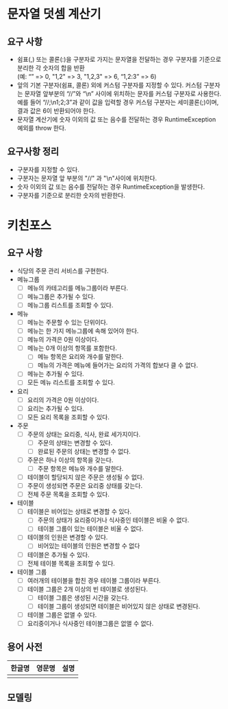 # 문자열 덧셈 계산기
## 요구 사항
- 쉼표(,) 또는 콜론(:)을 구분자로 가지는 문자열을 전달하는 경우 구분자를 기준으로 분리한 각 숫자의 합을 반환  
  (예: “” => 0, "1,2" => 3, "1,2,3" => 6, “1,2:3” => 6)
- 앞의 기본 구분자(쉼표, 콜론) 외에 커스텀 구분자를 지정할 수 있다. 커스텀 구분자는 문자열 앞부분의 “//”와 “\n” 사이에 위치하는 문자를 커스텀 구분자로 사용한다.  
  예를 들어 “//;\n1;2;3”과 같이 값을 입력할 경우 커스텀 구분자는 세미콜론(;)이며, 결과 값은 6이 반환되어야 한다.
- 문자열 계산기에 숫자 이외의 값 또는 음수를 전달하는 경우 RuntimeException 예외를 throw 한다.

## 요구사항 정리
- 구분자를 지정할 수 있다.
- 구분자는 문자열 앞 부분의 "//" 과 "\n"사이에 위치한다.
- 숫자 이외의 값 또는 음수를 전달하는 경우 RuntimeException을 발생한다.
- 구분자를 기준으로 분리한 숫자의 반환한다.

# 키친포스

## 요구 사항
- 식당의 주문 관리 서비스를 구현한다.
- 메뉴그룹
    - [ ]   메뉴의 카테고리를 메뉴그룹이라 부른다.
    - [ ]   메뉴그룹은 추가될 수 있다.
    - [ ]   메뉴그룹 리스트를 조회할 수 있다.
    
- 메뉴
    - [ ]   메뉴는 주문할 수 있는 단위이다.
    - [ ]   메뉴는 한 가지 메뉴그룹에 속해 있어야 한다.
    - [ ]   메뉴의 가격은 0원 이상이다.
    - [ ]   메뉴는 0개 이상의 항목를 포함한다.
        - [ ]   메뉴 항목은 요리와 개수를 말한다.
        - [ ]   메뉴의 가격은 메뉴에 들어가는 요리의 가격의 합보다 클 수 없다.
    - [ ]   메뉴는 추가될 수 있다.
    - [ ]   모든 메뉴 리스트를 조회할 수 있다.
    
- 요리
    - [ ]   요리의 가격은 0원 이상이다.
    - [ ]   요리는 추가될 수 있다. 
    - [ ]   모든 요리 목록을 조회할 수 있다.

- 주문
    - [ ]   주문의 상태는 요리중, 식사, 완료 세가지이다.
        - [ ]   주문의 상태는 변경할 수 있다.
        - [ ]   완료된 주문의 상태는 변경할 수 없다.
    - [ ]   주문은 하나 이상의 항목을 갖는다.
        - [ ]   주문 항목은 메뉴와 개수를 말한다.
    - [ ]   테이블이 할당되지 않은 주문은 생성될 수 없다.
    - [ ]   주문이 생성되면 주문은 요리중 상태를 갖는다.
    - [ ]   전체 주문 목록을 조회할 수 있다.
    
- 테이블
    - [ ]   테이블은 비어있는 상태로 변경할 수 있다. 
        - [ ]   주문의 상태가 요리중이거나 식사중인 테이블은 비울 수 없다.   
        - [ ]   테이블 그룹이 있는 테이블은 비울 수 없다.   
    - [ ]   테이블의 인원은 변경할 수 있다.
        - [ ]   비어있는 테이블의 인원은 변경할 수 없다
    - [ ]   테이블은 추가될 수 있다.
    - [ ]   전체 테이블 목록을 조회할 수 있다.
    
- 테이블 그룹
    - [ ]   여러개의 테이블을 합친 경우 테이블 그룹이라 부른다. 
    - [ ]   테이블 그룹은 2개 이상의 빈 테이블로 생성된다.
        - [ ]   테이블 그룹은 생성된 시간을 갖는다.
        - [ ]   테이블 그룹이 생성되면 테이블은 비어있지 않은 상태로 변경된다.
    - [ ]   테이블 그룹은 없앨 수 있다.
    - [ ]   요리중이거나 식사중인 테이블그룹은 없앨 수 없다.   

## 용어 사전

| 한글명 | 영문명 | 설명 |
| --- | --- | --- |
|  |  |  |

## 모델링
